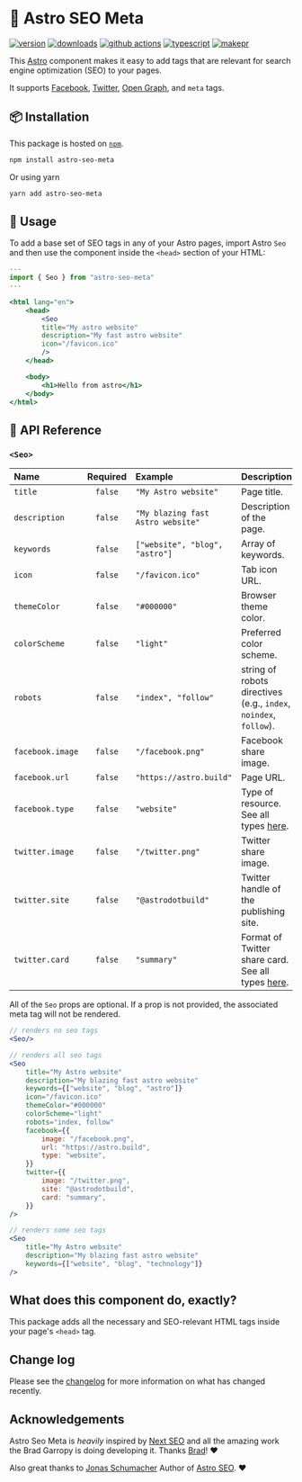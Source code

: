 # 🚀 Astro SEO Meta

[![version][version-badge]][npm]
[![downloads][downloads-badge]][npm]
[![github actions][github-actions-badge]][github-actions]
[![typescript][typescript-badge]][typescript]
[![makepr][makepr-badge]][makepr]

This [Astro](https://astro.build/) component makes it easy to add tags that are relevant for search engine optimization (SEO) to your pages.

It supports [Facebook][facebook], [Twitter][twitter-cards], [Open Graph][og], and `meta` tags.

## 📦 Installation

This package is hosted on [`npm`][npm].

```bash
npm install astro-seo-meta
```

Or using yarn

```bash
yarn add astro-seo-meta
```

## 🥑 Usage

To add a base set of SEO tags in any of your Astro pages, import Astro `Seo` and then use the component inside the `<head>` section of your HTML:

```jsx index.astro
---
import { Seo } from "astro-seo-meta"
---

<html lang="en">
    <head>
        <Seo
		title="My astro website"
		description="My fast astro website"
		icon="/favicon.ico"
		/>
    </head>

    <body>
        <h1>Hello from astro</h1>
    </body>
</html>
```

## 📖 API Reference

### `<Seo>`

| Name             | Required | Example                           | Description                                                |
| :--------------- | :------: | :-------------------------------- | :--------------------------------------------------------- |
| `title`          | `false`  | `"My Astro website"`              | Page title.                                                |
| `description`    | `false`  | `"My blazing fast Astro website"` | Description of the page.                                   |
| `keywords`       | `false`  | `["website", "blog", "astro"]`    | Array of keywords.                                         |
| `icon`           | `false`  | `"/favicon.ico"`                  | Tab icon URL.                                              |
| `themeColor`     | `false`  | `"#000000"`                       | Browser theme color.                                       |
| `colorScheme`    | `false`  | `"light"`                         | Preferred color scheme.                                    |
| `robots`         | `false`  | `"index", "follow"`             | string of robots directives (e.g., `index`, `noindex`, `follow`). |
| `facebook.image` | `false`  | `"/facebook.png"`                 | Facebook share image.                                      |
| `facebook.url`   | `false`  | `"https://astro.build"`           | Page URL.                                                  |
| `facebook.type`  | `false`  | `"website"`                       | Type of resource. See all types [here][types].             |
| `twitter.image`  | `false`  | `"/twitter.png"`                  | Twitter share image.                                       |
| `twitter.site`   | `false`  | `"@astrodotbuild"`                | Twitter handle of the publishing site.                    |
| `twitter.card`   | `false`  | `"summary"`                       | Format of Twitter share card. See all types [here][cards]. |

All of the `Seo` props are optional. If a prop is not provided, the associated meta tag will not be rendered.

```jsx
// renders no seo tags
<Seo/>

// renders all seo tags
<Seo
    title="My Astro website"
    description="My blazing fast astro website"
    keywords={["website", "blog", "astro"]}
    icon="/favicon.ico"
    themeColor="#000000"
    colorScheme="light"
	robots="index, follow"
    facebook={{
        image: "/facebook.png",
        url: "https://astro.build",
        type: "website",
    }}
    twitter={{
        image: "/twitter.png",
        site: "@astrodotbuild",
        card: "summary",
    }}
/>

// renders some seo tags
<Seo
    title="My Astro website"
    description="My blazing fast astro website"
    keywords={["website", "blog", "technology"]}
/>
```

## What does this component do, exactly?

This package adds all the necessary and SEO-relevant HTML tags inside your page's `<head>` tag.

## Change log

Please see the [changelog](CHANGELOG.md) for more information on what has changed recently.

## Acknowledgements

Astro Seo Meta is _heavily_ inspired by [Next SEO][next-seo] and all the amazing work the Brad Garropy is doing developing it. Thanks [Brad][bradgarropy]! ❤️

Also great thanks to [Jonas Schumacher][jonasmerlin] Author of [Astro SEO](https://github.com/jonasmerlin/astro-seo). ❤️

[og]: https://ogp.me
[types]: https://ogp.me/#types
[bradgarropy]: https://github.com/bradgarropy
[npm]: https://npmjs.com/package/astro-seo-meta
[next-seo]: https://github.com/bradgarropy/next-seo
[facebook]: https://developers.facebook.com/docs/sharing/webmasters
[twitter-cards]: https://developer.twitter.com/en/docs/twitter-for-websites/cards/overview/markup
[cards]: https://developer.twitter.com/en/docs/twitter-for-websites/cards/overview/abouts-cards
[jonasmerlin]: https://github.com/jonasmerlin

<!-- Readme Badges -->

[version-badge]: https://img.shields.io/npm/v/astro-seo-meta.svg
[downloads-badge]: https://img.shields.io/npm/dt/astro-seo-meta
[github-actions]: https://github.com/codiume/orbit/actions
[github-actions-badge]: https://github.com/codiume/orbit/actions/workflows/node.js.yml/badge.svg
[typescript]: https://npmjs.com/package/astro-seo-meta
[typescript-badge]: https://img.shields.io/npm/types/astro-seo-meta
[makepr]: https://makeapullrequest.com
[makepr-badge]: https://img.shields.io/badge/PRs-welcome-brightgreen.svg
